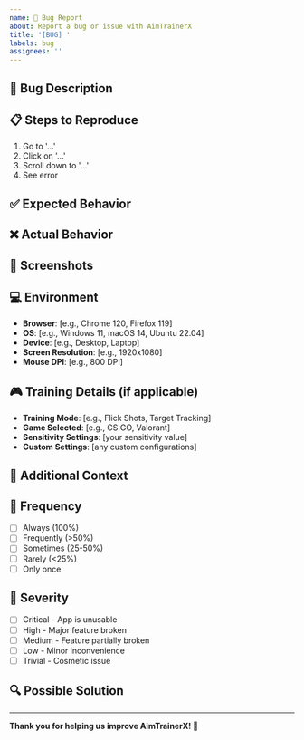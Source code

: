 ```yaml
---
name: 🐛 Bug Report
about: Report a bug or issue with AimTrainerX
title: '[BUG] '
labels: bug
assignees: ''
---
```


## 🐛 Bug Description
<!-- A clear and concise description of what the bug is -->



## 📋 Steps to Reproduce
<!-- Steps to reproduce the behavior -->

1. Go to '...'
2. Click on '...'
3. Scroll down to '...'
4. See error

## ✅ Expected Behavior
<!-- A clear and concise description of what you expected to happen -->



## ❌ Actual Behavior
<!-- What actually happened -->



## 📸 Screenshots
<!-- If applicable, add screenshots to help explain your problem -->



## 💻 Environment
<!-- Please complete the following information -->

- **Browser**: [e.g., Chrome 120, Firefox 119]
- **OS**: [e.g., Windows 11, macOS 14, Ubuntu 22.04]
- **Device**: [e.g., Desktop, Laptop]
- **Screen Resolution**: [e.g., 1920x1080]
- **Mouse DPI**: [e.g., 800 DPI]

## 🎮 Training Details (if applicable)
<!-- Complete if the bug occurs during training -->

- **Training Mode**: [e.g., Flick Shots, Target Tracking]
- **Game Selected**: [e.g., CS:GO, Valorant]
- **Sensitivity Settings**: [your sensitivity value]
- **Custom Settings**: [any custom configurations]

## 📝 Additional Context
<!-- Add any other context about the problem here -->



## 🔄 Frequency
<!-- How often does this bug occur? -->

- [ ] Always (100%)
- [ ] Frequently (>50%)
- [ ] Sometimes (25-50%)
- [ ] Rarely (<25%)
- [ ] Only once

## 🚨 Severity
<!-- How severe is this bug? -->

- [ ] Critical - App is unusable
- [ ] High - Major feature broken
- [ ] Medium - Feature partially broken
- [ ] Low - Minor inconvenience
- [ ] Trivial - Cosmetic issue

## 🔍 Possible Solution
<!-- Optional: If you have a suggestion on how to fix the bug -->



---

**Thank you for helping us improve AimTrainerX! 🎯**
